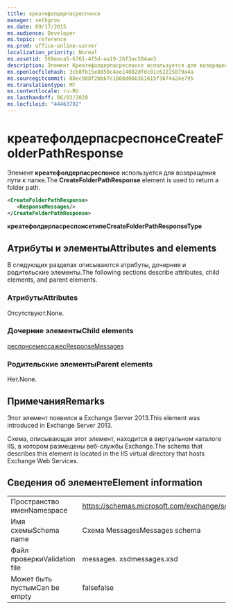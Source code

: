 ```yaml
---
title: креатефолдерпасреспонсе
manager: sethgros
ms.date: 09/17/2015
ms.audience: Developer
ms.topic: reference
ms.prod: office-online-server
localization_priority: Normal
ms.assetid: 569eaca5-6761-4f5d-aa19-2bf3ac584ae3
description: Элемент Креатефолдерпасреспонсе используется для возвращения пути к папке.
ms.openlocfilehash: 3cb8fb15e8850c4ae14082dfdc01c62225879a4a
ms.sourcegitcommit: 88ec988f2bb67c1866d06b361615f3674a24e795
ms.translationtype: MT
ms.contentlocale: ru-RU
ms.lasthandoff: 06/03/2020
ms.locfileid: "44463792"
---
```

# <a name="createfolderpathresponse"></a><span data-ttu-id="cb62b-103">креатефолдерпасреспонсе</span><span class="sxs-lookup"><span data-stu-id="cb62b-103">CreateFolderPathResponse</span></span>

<span data-ttu-id="cb62b-104">Элемент **креатефолдерпасреспонсе** используется для возвращения пути к папке.</span><span class="sxs-lookup"><span data-stu-id="cb62b-104">The **CreateFolderPathResponse** element is used to return a folder path.</span></span> 
  
```XML
<CreateFolderPathResponse>
   <ResponseMessages/>
</CreateFolderPathResponse>
```

 <span data-ttu-id="cb62b-105">**креатефолдерпасреспонсетипе**</span><span class="sxs-lookup"><span data-stu-id="cb62b-105">**CreateFolderPathResponseType**</span></span>
## <a name="attributes-and-elements"></a><span data-ttu-id="cb62b-106">Атрибуты и элементы</span><span class="sxs-lookup"><span data-stu-id="cb62b-106">Attributes and elements</span></span>

<span data-ttu-id="cb62b-107">В следующих разделах описываются атрибуты, дочерние и родительские элементы.</span><span class="sxs-lookup"><span data-stu-id="cb62b-107">The following sections describe attributes, child elements, and parent elements.</span></span>
  
### <a name="attributes"></a><span data-ttu-id="cb62b-108">Атрибуты</span><span class="sxs-lookup"><span data-stu-id="cb62b-108">Attributes</span></span>

<span data-ttu-id="cb62b-109">Отсутствуют.</span><span class="sxs-lookup"><span data-stu-id="cb62b-109">None.</span></span>
  
### <a name="child-elements"></a><span data-ttu-id="cb62b-110">Дочерние элементы</span><span class="sxs-lookup"><span data-stu-id="cb62b-110">Child elements</span></span>

[<span data-ttu-id="cb62b-111">респонсемессажес</span><span class="sxs-lookup"><span data-stu-id="cb62b-111">ResponseMessages</span></span>](responsemessages.md)
  
### <a name="parent-elements"></a><span data-ttu-id="cb62b-112">Родительские элементы</span><span class="sxs-lookup"><span data-stu-id="cb62b-112">Parent elements</span></span>

<span data-ttu-id="cb62b-113">Нет.</span><span class="sxs-lookup"><span data-stu-id="cb62b-113">None.</span></span>
  
## <a name="remarks"></a><span data-ttu-id="cb62b-114">Примечания</span><span class="sxs-lookup"><span data-stu-id="cb62b-114">Remarks</span></span>

<span data-ttu-id="cb62b-115">Этот элемент появился в Exchange Server 2013.</span><span class="sxs-lookup"><span data-stu-id="cb62b-115">This element was introduced in Exchange Server 2013.</span></span>
  
<span data-ttu-id="cb62b-116">Схема, описывающая этот элемент, находится в виртуальном каталоге IIS, в котором размещены веб-службы Exchange.</span><span class="sxs-lookup"><span data-stu-id="cb62b-116">The schema that describes this element is located in the IIS virtual directory that hosts Exchange Web Services.</span></span>
  
## <a name="element-information"></a><span data-ttu-id="cb62b-117">Сведения об элементе</span><span class="sxs-lookup"><span data-stu-id="cb62b-117">Element information</span></span>

|||
|:-----|:-----|
|<span data-ttu-id="cb62b-118">Пространство имен</span><span class="sxs-lookup"><span data-stu-id="cb62b-118">Namespace</span></span>  <br/> |https://schemas.microsoft.com/exchange/services/2006/messages  <br/> |
|<span data-ttu-id="cb62b-119">Имя схемы</span><span class="sxs-lookup"><span data-stu-id="cb62b-119">Schema name</span></span>  <br/> |<span data-ttu-id="cb62b-120">Схема Messages</span><span class="sxs-lookup"><span data-stu-id="cb62b-120">Messages schema</span></span>  <br/> |
|<span data-ttu-id="cb62b-121">Файл проверки</span><span class="sxs-lookup"><span data-stu-id="cb62b-121">Validation file</span></span>  <br/> |<span data-ttu-id="cb62b-122">messages. xsd</span><span class="sxs-lookup"><span data-stu-id="cb62b-122">messages.xsd</span></span>  <br/> |
|<span data-ttu-id="cb62b-123">Может быть пустым</span><span class="sxs-lookup"><span data-stu-id="cb62b-123">Can be empty</span></span>  <br/> |<span data-ttu-id="cb62b-124">false</span><span class="sxs-lookup"><span data-stu-id="cb62b-124">false</span></span>  <br/> |
   

